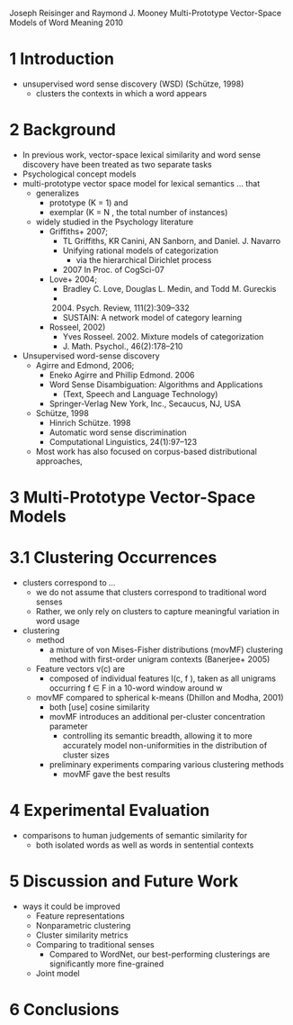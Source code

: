 Joseph Reisinger and Raymond J. Mooney
Multi-Prototype Vector-Space Models of Word Meaning
2010

# 1 Introduction

* unsupervised word sense discovery (WSD) (Schütze, 1998)
  * clusters the contexts in which a word appears

# 2 Background

* In previous work, vector-space lexical similarity and word sense discovery
  have been treated as two separate tasks
* Psychological concept models
* multi-prototype vector space model for lexical semantics ... that
  * generalizes
    * prototype (K = 1) and
    * exemplar (K = N , the total number of instances)
  * widely studied in the Psychology literature
    * Griffiths+ 2007;
      * TL Griffiths, KR Canini, AN Sanborn, and Daniel.  J.  Navarro
      * Unifying rational models of categorization
        * via the hierarchical Dirichlet process
      * 2007 In Proc. of CogSci-07
    * Love+ 2004;
      * Bradley C. Love, Douglas L. Medin, and Todd M.  Gureckis
      * 2004. Psych. Review, 111(2):309–332
      * SUSTAIN: A network model of category learning
    * Rosseel, 2002)
      * Yves Rosseel. 2002. Mixture models of categorization
      * J. Math. Psychol., 46(2):178–210
* Unsupervised word-sense discovery
  * Agirre and Edmond, 2006;
    * Eneko Agirre and Phillip Edmond. 2006
    * Word Sense Disambiguation: Algorithms and Applications
      * (Text, Speech and Language Technology)
    * Springer-Verlag New York, Inc., Secaucus, NJ, USA
  * Schütze, 1998
    * Hinrich Schütze. 1998
    * Automatic word sense discrimination
    * Computational Linguistics, 24(1):97–123
  * Most work has also focused on corpus-based distributional approaches,

# 3 Multi-Prototype Vector-Space Models

# 3.1 Clustering Occurrences

* clusters correspond to _..._
  * we do not assume that clusters correspond to traditional word senses
  * Rather, we only rely on clusters to capture meaningful
    variation in word usage
* clustering
  * method
    * a mixture of von Mises-Fisher distributions (movMF) clustering method
      with first-order unigram contexts (Banerjee+ 2005)
  * Feature vectors v(c) are
    * composed of individual features I(c, f ), taken as all unigrams occurring
      f ∈ F in a 10-word window around w
  * movMF compared to spherical k-means (Dhillon and Modha, 2001)
    * both [use] cosine similarity
    * movMF introduces an additional per-cluster concentration parameter
      * controlling its semantic breadth, allowing it to more accurately
        model non-uniformities in the distribution of cluster sizes
    * preliminary experiments comparing various clustering methods
      * movMF gave the best results

# 4 Experimental Evaluation

* comparisons to human judgements of semantic similarity for
  * both isolated words as well as words in sentential contexts

# 5 Discussion and Future Work

* ways it could be improved
  * Feature representations
  * Nonparametric clustering
  * Cluster similarity metrics
  * Comparing to traditional senses
    * Compared to WordNet,
      our best-performing clusterings are significantly more fine-grained
  * Joint model

# 6 Conclusions
